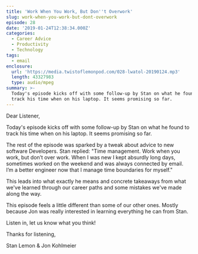 ```yaml
---
title: 'Work When You Work, But Don''t Overwork'
slug: work-when-you-work-but-dont-overwork
episode: 28
date: '2019-01-24T12:38:34.000Z'
categories:
  - Career Advice
  - Productivity
  - Technology
tags:
  - email
enclosure:
  url: 'https://media.twistoflemonpod.com/028-lwatol-20190124.mp3'
  length: 43327983
  type: audio/mpeg
summary: >-
  Today's episode kicks off with some follow-up by Stan on what he found to
  track his time when on his laptop. It seems promising so far.
---
```


Dear Listener,

Today's episode kicks off with some follow-up by Stan on what he found to track his time when on his laptop. It seems promising so far.

The rest of the episode was sparked by a tweak about advice to new software Developers. Stan replied: "Time management. Work when you work, but don’t over work. When I was new I kept absurdly long days, sometimes worked on the weekend and was always connected by email. I’m a better engineer now that I manage time boundaries for myself."

This leads into what exactly he means and concrete takeaways from what we've learned through our career paths and some mistakes we've made along the way.

This episode feels a little different than some of our other ones. Mostly because Jon was really interested in learning everything he can from Stan.

Listen in, let us know what you think!

Thanks for listening,

Stan Lemon & Jon Kohlmeier

